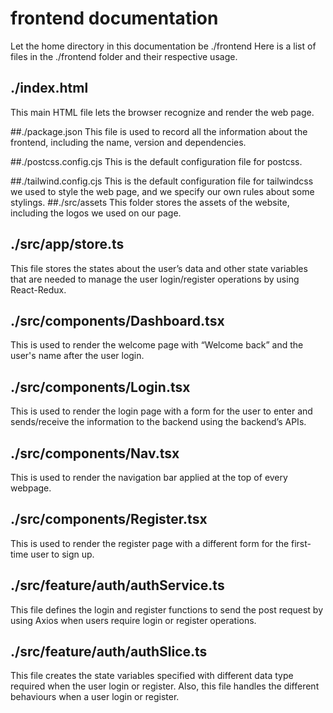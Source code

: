 # frontend documentation
Let the home directory in this documentation be ./frontend
Here is a list of files in the ./frontend folder and their respective usage.

## ./index.html
This main HTML file lets the browser recognize and render the web page.

##./package.json
This file is used to record all the information about the frontend, including the name, version and dependencies. 

##./postcss.config.cjs
This is the default configuration file for postcss.

##./tailwind.config.cjs
This is the default configuration file for tailwindcss we used to style the web page, and we specify our own rules about some stylings.
##./src/assets
This folder stores the assets of the website, including the logos we used on our page.
## ./src/app/store.ts
This file stores the states about the user’s data and other state variables that are needed to manage the user login/register operations by using React-Redux.
## ./src/components/Dashboard.tsx
This is used to render the welcome page with “Welcome back” and the user's name after the user login.
## ./src/components/Login.tsx
This is used to render the login page with a form for the user to enter and sends/receive the information to the backend using the backend’s APIs.
## ./src/components/Nav.tsx
This is used to render the navigation bar applied at the top of every webpage.
## ./src/components/Register.tsx
This is used to render the register page with a different form for the first-time user to sign up.
## ./src/feature/auth/authService.ts
This file defines the login and register functions to send the post request by using Axios when users require login or register operations.
## ./src/feature/auth/authSlice.ts
This file creates the state variables specified with different data type required when the user login or register. Also, this file handles the different behaviours when a user login or register.